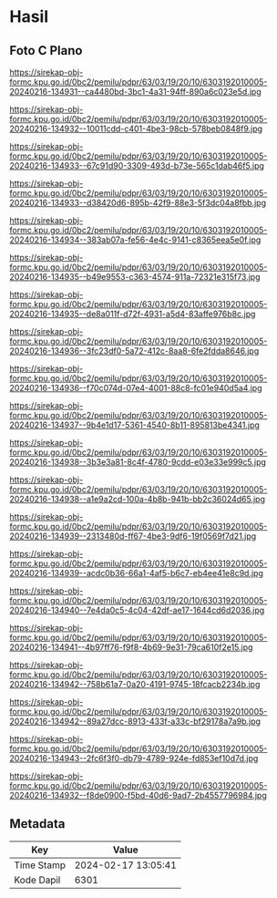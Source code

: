 # Hasil

## Foto C Plano

https://sirekap-obj-formc.kpu.go.id/0bc2/pemilu/pdpr/63/03/19/20/10/6303192010005-20240216-134931--ca4480bd-3bc1-4a31-94ff-890a6c023e5d.jpg

https://sirekap-obj-formc.kpu.go.id/0bc2/pemilu/pdpr/63/03/19/20/10/6303192010005-20240216-134932--10011cdd-c401-4be3-98cb-578beb0848f9.jpg

https://sirekap-obj-formc.kpu.go.id/0bc2/pemilu/pdpr/63/03/19/20/10/6303192010005-20240216-134933--67c91d90-3309-493d-b73e-565c1dab46f5.jpg

https://sirekap-obj-formc.kpu.go.id/0bc2/pemilu/pdpr/63/03/19/20/10/6303192010005-20240216-134933--d38420d6-895b-42f9-88e3-5f3dc04a8fbb.jpg

https://sirekap-obj-formc.kpu.go.id/0bc2/pemilu/pdpr/63/03/19/20/10/6303192010005-20240216-134934--383ab07a-fe56-4e4c-9141-c8365eea5e0f.jpg

https://sirekap-obj-formc.kpu.go.id/0bc2/pemilu/pdpr/63/03/19/20/10/6303192010005-20240216-134935--b49e9553-c363-4574-911a-72321e315f73.jpg

https://sirekap-obj-formc.kpu.go.id/0bc2/pemilu/pdpr/63/03/19/20/10/6303192010005-20240216-134935--de8a011f-d72f-4931-a5d4-83affe976b8c.jpg

https://sirekap-obj-formc.kpu.go.id/0bc2/pemilu/pdpr/63/03/19/20/10/6303192010005-20240216-134936--3fc23df0-5a72-412c-8aa8-6fe2fdda8646.jpg

https://sirekap-obj-formc.kpu.go.id/0bc2/pemilu/pdpr/63/03/19/20/10/6303192010005-20240216-134936--f70c074d-07e4-4001-88c8-fc01e940d5a4.jpg

https://sirekap-obj-formc.kpu.go.id/0bc2/pemilu/pdpr/63/03/19/20/10/6303192010005-20240216-134937--9b4e1d17-5361-4540-8b11-895813be4341.jpg

https://sirekap-obj-formc.kpu.go.id/0bc2/pemilu/pdpr/63/03/19/20/10/6303192010005-20240216-134938--3b3e3a81-8c4f-4780-9cdd-e03e33e999c5.jpg

https://sirekap-obj-formc.kpu.go.id/0bc2/pemilu/pdpr/63/03/19/20/10/6303192010005-20240216-134938--a1e9a2cd-100a-4b8b-941b-bb2c36024d65.jpg

https://sirekap-obj-formc.kpu.go.id/0bc2/pemilu/pdpr/63/03/19/20/10/6303192010005-20240216-134939--2313480d-ff67-4be3-9df6-19f0569f7d21.jpg

https://sirekap-obj-formc.kpu.go.id/0bc2/pemilu/pdpr/63/03/19/20/10/6303192010005-20240216-134939--acdc0b36-66a1-4af5-b6c7-eb4ee41e8c9d.jpg

https://sirekap-obj-formc.kpu.go.id/0bc2/pemilu/pdpr/63/03/19/20/10/6303192010005-20240216-134940--7e4da0c5-4c04-42df-ae17-1644cd6d2036.jpg

https://sirekap-obj-formc.kpu.go.id/0bc2/pemilu/pdpr/63/03/19/20/10/6303192010005-20240216-134941--4b97ff76-f9f8-4b69-9e31-79ca610f2e15.jpg

https://sirekap-obj-formc.kpu.go.id/0bc2/pemilu/pdpr/63/03/19/20/10/6303192010005-20240216-134942--758b61a7-0a20-4191-9745-18fcacb2234b.jpg

https://sirekap-obj-formc.kpu.go.id/0bc2/pemilu/pdpr/63/03/19/20/10/6303192010005-20240216-134942--89a27dcc-8913-433f-a33c-bf29178a7a9b.jpg

https://sirekap-obj-formc.kpu.go.id/0bc2/pemilu/pdpr/63/03/19/20/10/6303192010005-20240216-134943--2fc6f3f0-db79-4789-924e-fd853ef10d7d.jpg

https://sirekap-obj-formc.kpu.go.id/0bc2/pemilu/pdpr/63/03/19/20/10/6303192010005-20240216-134932--f8de0900-f5bd-40d6-9ad7-2b4557796984.jpg


## Metadata

| Key        | Value               |
| ---------- | ------------------- |
| Time Stamp | 2024-02-17 13:05:41 |
| Kode Dapil | 6301                |



